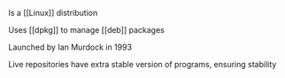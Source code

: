 Is a [[Linux]] distribution

Uses [[dpkg]] to manage [[deb]] packages

Launched by Ian Murdock in 1993

Live repositories have extra stable version of programs, ensuring stability